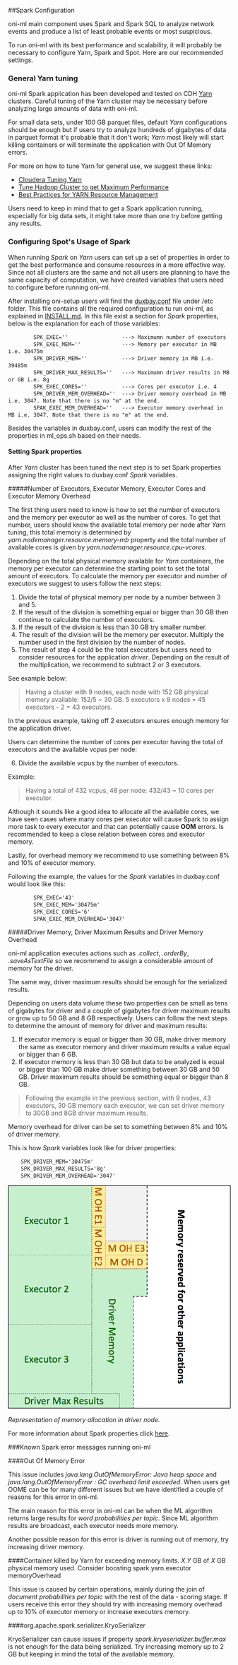 ##Spark Configuration

oni-ml main component uses Spark and Spark SQL to analyze network events and produce a list of least probable events
or most suspicious. 

To run oni-ml with its best performance and scalability, it will probably be necessary to configure Yarn, Spark and Spot. Here are our recommended settings.  

### General Yarn tuning

oni-ml Spark application has been developed and tested on CDH [Yarn](http://spark.apache.org/docs/latest/running-on-yarn.html) 
clusters. Careful tuning of the Yarn cluster may be necessary before analyzing large amounts of data with oni-ml.

For small data sets, under 100 GB parquet files, default _Yarn_ configurations should be enough
but if users try to analyze hundreds of gigabytes of data in parquet format it's probable that it don't work; _Yarn_ most likely will start killing
 containers or will terminate the application with Out Of Memory errors.

For more on how to tune Yarn for general use, we suggest these links:

- [Cloudera Tuning Yarn](https://www.cloudera.com/documentation/enterprise/5-6-x/topics/cdh_ig_yarn_tuning.html)
- [Tune Hadoop Cluster to get Maximum Performance](http://crazyadmins.com/tag/tuning-yarn-to-get-maximum-performance)
- [Best Practices for YARN Resource Management](https://www.mapr.com/blog/best-practices-yarn-resource-management)

Users need to keep in mind that to get a Spark application running, especially for big data sets, it might take more than
one try before getting any results.

### Configuring Spot's Usage of Spark

When running _Spark_ on _Yarn_ users can set up a set of properties in order to get the best performance and consume resources in a more
effective way. Since not all clusters are the same and not all users are planning to have the same capacity of computation, we have created
variables that users need to configure before running oni-ml.

After installing oni-setup users will find the [duxbay.conf](https://github.com/Open-Network-Insight/oni-setup/blob/master/duxbay.conf) 
file under /etc folder. This file contains all the required configuration tu run oni-ml, as explained in [INSTALL.md](https://github.com/Open-Network-Insight/oni-ml/blob/master/INSTALL.md). In this
file exist a section for _Spark_ properties, below is the explanation for each of those variables:

            SPK_EXEC=''                 ---> Maximumn number of executors
            SPK_EXEC_MEM=''             ---> Memory per executor in MB i.e. 30475m
            SPK_DRIVER_MEM=''           ---> Driver memory in MB i.e. 39485m
            SPK_DRIVER_MAX_RESULTS=''   ---> Maximumn driver results in MB or GB i.e. 8g
            SPK_EXEC_CORES=''           ---> Cores per executor i.e. 4
            SPK_DRIVER_MEM_OVERHEAD=''  ---> Driver memory overhead in MB i.e. 3047. Note that there is no "m" at the end.
            SPAK_EXEC_MEM_OVERHEAD=''   ---> Executor memory overhead in MB i.e. 3047. Note that there is no "m" at the end.
       
Besides the variables in duxbay.conf, users can modify the rest of the properties in ml_ops.sh based on their needs.
 
#### Setting Spark properties
 
 After _Yarn_ cluster has been tuned the next step is to set Spark properties assigning the right values to duxbay.conf _Spark_
 variables. 
  
#####Number of Executors, Executor Memory, Executor Cores and Executor Memory Overhead
 
The first thing users need to know is how to set the number of executors and the memory per executor as well as the number of cores.
To get that number, users should know the available total memory per node after _Yarn_ tuning, this total memory is determined by _yarn.nodemanager.resource.memory-mb_ 
property and the total number of available cores is given by _yarn.nodemanager.resource.cpu-vcores_.
 
Depending on the total physical memory available for _Yarn_ containers, the memory per executor can determine the 
starting point to set the total amount of executors. To calculate the memory per executor and number of executors we suggest to
users follow the next steps:
 
 1. Divide the total of physical memory per node by a number between 3 and 5.
 2. If the result of the division is something equal or bigger than 30 GB then continue to calculate the number of executors.
 3. If the result of the division is less than 30 GB try smaller number.
 4. The result of the division will be the memory per executor. Multiply the number used in the first division by the number of nodes.
 5. The result of step 4 could be the total executors but users need to consider resources for the application _driver_. Depending on the 
 result of the multiplication, we recommend to subtract 2 or 3 executors. 
  
 See example below: 
  
 >Having a cluster with 9 nodes, each node with 152 GB physical memory available: 152/5 ~ 30 GB. 
 5 executors x 9 nodes = 45 executors - 2 = 43 executors. 

In the previous example, taking off 2 executors ensures enough memory for the application driver.

Users can determine the number of cores per executor having the total of executors and the
available vcpus per node:
 
 6. Divide the available vcpus by the number of executors.
 
 Example:
 
 >Having a total of 432 vcpus, 48 per node: 432/43 ~ 10 cores per executor. 
 
Although it sounds like a good idea to allocate all the available cores, we have seen cases where many cores 
per executor will cause Spark to assign more task to every executor and that can potentially cause **OOM** errors. 
Is recommended to keep a close relation between cores and executor memory. 
 
Lastly, for overhead memory we recommend to use something between 8% and 10% of executor memory.
 
Following the example, the values for the _Spark_ variables in duxbay.conf would look like this:
 
            SPK_EXEC='43'
            SPK_EXEC_MEM='30475m'
            SPK_EXEC_CORES='6'
            SPAK_EXEC_MEM_OVERHEAD='3047'
 
#####Driver Memory, Driver Maximum Results and Driver Memory Overhead
 
 oni-ml application executes actions such as _.collect_, _.orderBy_, _.saveAsTextFile_ so we recommend to assign a 
 considerable amount of memory for the driver. 
 
 The same way, driver maximum results should be enough for the serialized results.
 
 Depending on users data volume these two properties can be small as tens of gigabytes for driver and a couple of gigabytes for 
 driver maximum results or grow up to 50 GB and 8 GB respectively. Users can follow the next steps to determine the amount of memory
 for driver and maximum results:
 
1. If executor memory is equal or bigger than 30 GB, make driver memory the same as executor memory and driver maximum results
a value equal or bigger than 6 GB.
2. If executor memory is less than 30 GB but data to be analyzed is equal or bigger than 100 GB make driver something between 30 GB
and 50 GB. Driver maximum results should be something equal or bigger than 8 GB. 
 
 >Following the example in the previous section, with 9 nodes, 43 executors, 30 GB memory each executor, we can set driver memory
 to 30GB and 8GB driver maximum results.
 
 Memory overhead for driver can be set to something between 8% and 10% of driver memory.
 
 This is how _Spark_ variables look like for driver properties:
 
        SPK_DRIVER_MEM='30475m'
        SPK_DRIVER_MAX_RESULTS='8g'
        SPK_DRIVER_MEM_OVERHEAD='3047'
        
 ![DriverMemory](https://raw.githubusercontent.com/Open-Network-Insight/oni-docs/master/images/Driver%20Memory.png)
 
 _Representation of memory allocation in driver node._
 
 
 For more information about Spark properties click [here](http://spark.apache.org/docs/latest/configuration.html).
 
###Known Spark error messages running oni-ml
 
####Out Of Memory Error
 
This issue includes _java.lang.OutOfMemoryError: Java heap space_ and _java.lang.OutOfMemoryError : GC overhead limit exceeded_.
When users get OOME can be for many different issues but we have identified a couple of reasons for this
error in oni-ml. 

The main reason for this error in oni-ml can be when the ML algorithm returns large results for _word probabilities per topic_.
Since ML algorithm results are broadcast, each executor needs more memory.

Another possible reason for this error is driver is running out of memory, try increasing driver memory.

####Container killed by Yarn for exceeding memory limits. _X.Y_ GB of _X_ GB physical memory used. Consider boosting spark.yarn.executor memoryOverhead

This issue is caused by certain operations, mainly during the join of _document probabilities per topic_ with the rest of 
the data - scoring stage. If users receive this error they should try with increasing memory overhead up to 10% of executor memory
or increase executors memory.

####org.apache.spark.serializer.KryoSerializer 

KryoSerializer can cause issues if property _spark.kryoserializer.buffer.max_ is not enough for the data being serialized.
Try increasing memory up to 2 GB but keeping in mind the total of the available memory.

 